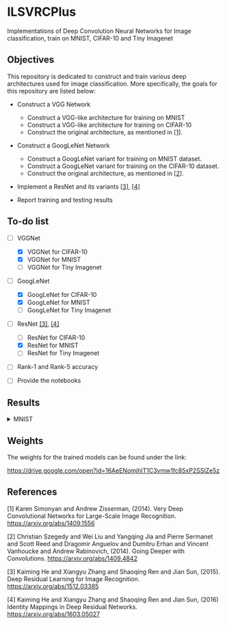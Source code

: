 # ILSVRCPlus
Implementations of Deep Convolution Neural Networks for Image classification, train on MNIST, CIFAR-10 and Tiny Imagenet

## Objectives
This repository is dedicated to construct and train various deep architectures used for image classification. More specifically, the goals for this repository are listed below:

* Construct a VGG Network
  * Construct a VGG-like architecture for training on MNIST
  * Construct a VGG-like architecture for training on CIFAR-10
  * Construct the original architecture, as mentioned in [[1]]("1").

* Construct a GoogLeNet Network
  * Construct a GoogLeNet variant for training on MNIST dataset.
  * Construct a GoogLeNet variant for training on the CIFAR-10 dataset.
  * Construct the original architecture, as mentioned in [[2]]("2").

* Implement a ResNet and its variants [[3]]("3"), [[4]]("4")
  
 * Report training and testing results

## To-do list
- [ ] VGGNet
	- [x] VGGNet for CIFAR-10
	- [x] VGGNet for MNIST
	- [ ] VGGNet for Tiny Imagenet

- [ ] GoogLeNet
	- [x] GoogLeNet for CIFAR-10
	- [x] GoogLeNet for MNIST
	- [ ] GoogLeNet for Tiny Imagenet

- [ ] ResNet [[3]]("3"), [[4]]("4")
	- [ ] ResNet for CIFAR-10
	- [x] ResNet for MNIST
	- [ ] ResNet for Tiny Imagenet
	
- [ ] Rank-1 and Rank-5 accuracy

- [ ] Provide the notebooks

## Results
<details>
	<summary>MNIST</summary>
	<p>![ResNet v1 MNIST Accuracy](https://github.com/kaseris/ILSVRCPlus/blob/master/outputs/plots/resnet-v1n8-mnist-accuracy.png?raw=true)</p>
</details>

## Weights
The weights for the trained models can be found under the link:

https://drive.google.com/open?id=16AeENomjhIT1C3vmw1fc85xP2SSlZe5z

## References
<a id="1">[1]</a>
Karen Simonyan and Andrew Zisserman, (2014).
Very Deep Convolutional Networks for Large-Scale Image Recognition.
https://arxiv.org/abs/1409.1556

<a id="2">[2]</a>
Christian Szegedy and Wei Liu and Yangqing Jia and Pierre Sermanet and Scott Reed and Dragomir Anguelov and Dumitru Erhan and Vincent Vanhoucke and Andrew Rabinovich, (2014).
Going Deeper with Convolutions.
https://arxiv.org/abs/1409.4842

<a id="3">[3]</a>
Kaiming He and Xiangyu Zhang and Shaoqing Ren and Jian Sun, (2015).
Deep Residual Learning for Image Recognition.
https://arxiv.org/abs/1512.03385

<a id="4">[4]</a>
Kaiming He and Xiangyu Zhang and Shaoqing Ren and Jian Sun, (2016)
Identity Mappings in Deep Residual Networks.
https://arxiv.org/abs/1603.05027